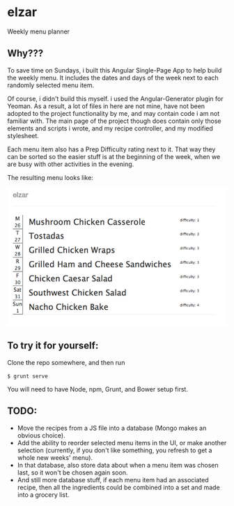 # elzar
Weekly menu planner

## Why???
To save time on Sundays, i built this Angular Single-Page App to help build the weekly menu.
It includes the dates and days of the week next to each randomly selected menu item.

Of course, i didn't build this myself.  i used the Angular-Generator plugin for Yeoman.  As a result, a lot of files in here are not mine, have not been adopted to the project functionality by me, and may contain code i am not familiar with.  The main page of the project though does contain only those elements and scripts i wrote, and my recipe controller, and my modified stylesheet.

Each menu item also has a Prep Difficulty rating next to it.  That way they can be sorted so
the easier stuff is at the beginning of the week, when we are busy with other activities 
in the evening.  

The resulting menu looks like:

![Sample Menu](https://raw.githubusercontent.com/tuhsteh/elzar/master/sample_menu.png  "Sample Menu")


## To try it for yourself:
Clone the repo somewhere, and then run
```|bash
$ grunt serve
```
You will need to have Node, npm,  Grunt, and Bower setup first.  


## TODO:
 - Move the recipes from a JS file into a database (Mongo makes an obvious choice).
 - Add the ability to reorder selected menu items in the UI, or make another selection (currently, if you don't like something, you refresh to get a whole new weeks' menu).
 - In that database, also store data about when a menu item was chosen last, so it won't be chosen again soon.
 - And still more database stuff, if each menu item had an associated recipe, then all the ingredients could be combined into a set and made into a grocery list.



 
